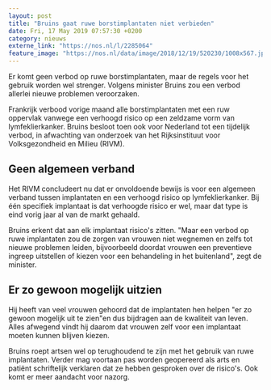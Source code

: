 ```yaml
---
layout: post
title: "Bruins gaat ruwe borstimplantaten niet verbieden"
date: Fri, 17 May 2019 07:57:30 +0200
category: nieuws
externe_link: "https://nos.nl/l/2285064"
feature_image: "https://nos.nl/data/image/2018/12/19/520230/1008x567.jpg"
---
```


<p>Er komt geen verbod op ruwe borstimplantaten, maar de regels voor het gebruik worden wel strenger. Volgens minister Bruins zou een verbod allerlei nieuwe problemen veroorzaken.</p>
<p>Frankrijk verbood vorige maand alle borstimplantaten met een ruw oppervlak vanwege een verhoogd risico op een zeldzame vorm van lymfeklierkanker. Bruins besloot toen ook voor Nederland tot een tijdelijk verbod, in afwachting van onderzoek van het Rijksinstituut voor Volksgezondheid en Milieu (RIVM).</p>
<h2>Geen algemeen verband</h2>
<p>Het RIVM concludeert nu dat er onvoldoende bewijs is voor een algemeen verband tussen implantaten en een verhoogd risico op lymfeklierkanker. Bij één specifiek implantaat is dat verhoogde risico er wel, maar dat type is eind vorig jaar al van de markt gehaald.</p>
<p>Bruins erkent dat aan elk implantaat risico's zitten. "Maar een verbod op ruwe implantaten zou de zorgen van vrouwen niet wegnemen en zelfs tot nieuwe problemen leiden, bijvoorbeeld doordat vrouwen een preventieve ingreep uitstellen of kiezen voor een behandeling in het buitenland", zegt de minister.</p>
<h2>Er zo gewoon mogelijk uitzien</h2>
<p>Hij heeft van veel vrouwen gehoord dat de implantaten hen helpen "er zo gewoon mogelijk uit te zien"en dus bijdragen aan de kwaliteit van leven. Alles afwegend vindt hij daarom dat vrouwen zelf voor een implantaat moeten kunnen blijven kiezen.</p>
<p>Bruins roept artsen wel op terughoudend te zijn met het gebruik van ruwe implantaten. Verder mag voortaan pas worden geopereerd als arts en patiënt schriftelijk verklaren dat ze hebben gesproken over de risico's. Ook komt er meer aandacht voor nazorg.</p>
